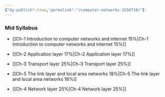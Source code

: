 ```yaml
---
{"dg-publish":true,"permalink":"/computer-networks-3150710/"}
---
```


### Mid Syllabus

- [[Ch-1 Introduction to computer networks and internet 15%\|Ch-1 Introduction to computer networks and internet 15%]]
- [[Ch-2 Application layer 17%\|Ch-2 Application layer 17%]]
- [[Ch-3 Transport layer 25%\|Ch-3 Transport layer 25%]]
- [[Ch-5 The link layer and local area networks 18%\|Ch-5 The link layer and local area networks 18%]]



- [[Ch-4 Network layer 25%\|Ch-4 Network layer 25%]]


